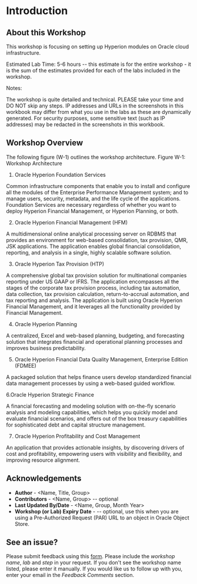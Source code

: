 # Introduction

## About this Workshop

This workshop is focusing on setting up Hyperion modules on Oracle cloud infrastructure. 

Estimated Lab Time: 5-6 hours -- this estimate is for the entire workshop - it is the sum of the estimates provided for each of the labs included in the workshop.

Notes:

The workshop is quite detailed and technical. PLEASE take your time and DO NOT skip any steps.
IP addresses and URLs in the screenshots in this workbook may differ from what you use in the labs as these are dynamically generated.
For security purposes, some sensitive text (such as IP addresses) may be redacted in the screenshots in this workbook.

## Workshop Overview

The following figure (W-1) outlines the workshop architecture. Figure W-1: Workshop Architecture



1. Oracle Hyperion Foundation Services

Common infrastructure components that enable you to install and configure all the modules of the Enterprise Performance Management system; and to manage users, security, metadata, and the life cycle of the applications. Foundation Services are necessary regardless of whether you want to deploy Hyperion Financial Management, or Hyperion Planning, or both.

2. Oracle Hyperion Financial Management (HFM)

A multidimensional online analytical processing server on RDBMS that provides an environment for web-based consolidation, tax provision, QMR, JSK applications. The application enables global financial consolidation, reporting, and analysis in a single, highly scalable software solution.

3. Oracle Hyperion Tax Provision (HTP)

A comprehensive global tax provision solution for multinational companies reporting under US GAAP or IFRS. The application encompasses all the stages of the corporate tax provision process, including tax automation, data collection, tax provision calculation, return-to-accrual automation, and tax reporting and analysis.
The application is built using Oracle Hyperion Financial Management, and it leverages all the functionality provided by Financial Management.

4. Oracle Hyperion Planning

A centralized, Excel and web-based planning, budgeting, and forecasting solution that integrates financial and operational planning processes and improves business predictability.

5. Oracle Hyperion Financial Data Quality Management, Enterprise Edition (FDMEE)

A packaged solution that helps finance users develop standardized financial data management processes by using a web-based guided workflow.

6.Oracle Hyperion Strategic Finance
     
A financial forecasting and modeling solution with on-the-fly scenario analysis and modeling capabilities, which helps you quickly model and evaluate financial scenarios, and offers out of the box treasury capabilities for sophisticated debt and capital structure management.

7. Oracle Hyperion Profitability and Cost Management

An application that provides actionable insights, by discovering drivers of cost and profitability, empowering users with visibility and flexibility, and improving resource alignment.


## Acknowledgements
* **Author** - <Name, Title, Group>
* **Contributors** -  <Name, Group> -- optional
* **Last Updated By/Date** - <Name, Group, Month Year>
* **Workshop (or Lab) Expiry Date** - <Month Year> -- optional, use this when you are using a Pre-Authorized Request (PAR) URL to an object in Oracle Object Store.

## See an issue?
Please submit feedback using this [form](https://apexapps.oracle.com/pls/apex/f?p=133:1:::::P1_FEEDBACK:1). Please include the *workshop name*, *lab* and *step* in your request.  If you don't see the workshop name listed, please enter it manually. If you would like us to follow up with you, enter your email in the *Feedback Comments* section.
